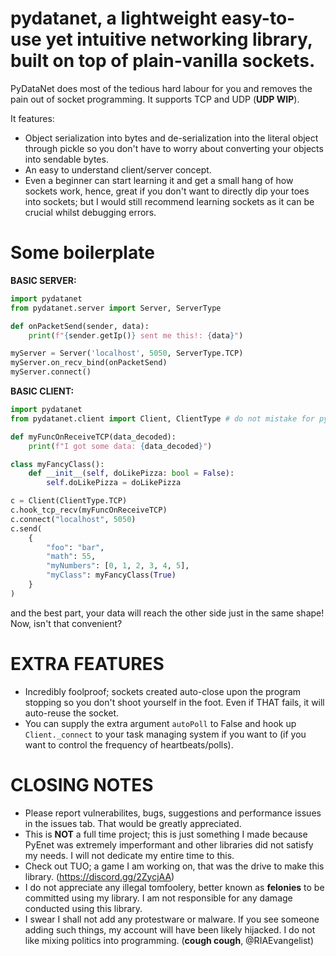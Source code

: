 # pydatanet, a lightweight easy-to-use yet intuitive networking library, built on top of plain-vanilla sockets.

PyDataNet does most of the tedious hard labour for you and removes the pain out of socket programming. It supports TCP and UDP (**UDP WIP**).

It features:
- Object serialization into bytes and de-serialization into the literal object through pickle so you don't have to worry about converting your objects into sendable bytes.
- An easy to understand client/server concept.
- Even a beginner can start learning it and get a small hang of how sockets work, hence, great if you don't want to directly dip your toes into sockets; but I would still recommend learning sockets as it can be crucial whilst debugging errors.

# Some boilerplate

**BASIC SERVER:**
```python
import pydatanet
from pydatanet.server import Server, ServerType

def onPacketSend(sender, data):
    print(f"{sender.getIp()} sent me this!: {data}")

myServer = Server('localhost', 5050, ServerType.TCP)
myServer.on_recv_bind(onPacketSend)
myServer.connect()
```
**BASIC CLIENT:**

```python
import pydatanet
from pydatanet.client import Client, ClientType # do not mistake for pydatanet.server.client!

def myFuncOnReceiveTCP(data_decoded):
    print(f"I got some data: {data_decoded}")

class myFancyClass():
    def __init__(self, doLikePizza: bool = False):
        self.doLikePizza = doLikePizza

c = Client(ClientType.TCP)
c.hook_tcp_recv(myFuncOnReceiveTCP)
c.connect("localhost", 5050)
c.send(
    {
        "foo": "bar",
        "math": 55,
        "myNumbers": [0, 1, 2, 3, 4, 5],
        "myClass": myFancyClass(True)
    }
)
```
and the best part, your data will reach the other side just in the same shape! Now, isn't that convenient?

# EXTRA FEATURES
- Incredibly foolproof; sockets created auto-close upon the program stopping so you don't shoot yourself in the foot. Even if THAT fails, it will auto-reuse the socket.
- You can supply the extra argument `autoPoll` to False and hook up `Client._connect` to your task managing system if you want to (if you want to control the frequency of heartbeats/polls).

# CLOSING NOTES
- Please report vulnerabilites, bugs, suggestions and performance issues in the issues tab. That would be greatly appreciated.
- This is **NOT** a full time project; this is just something I made because PyEnet was extremely imperformant and other libraries did not satisfy my needs. I will not dedicate my entire time to this.
- Check out TUO; a game I am working on, that was the drive to make this library. (https://discord.gg/2ZycjAA)
- I do not appreciate any illegal tomfoolery, better known as **felonies** to be committed using my library. I am not responsible for any damage conducted using this library.
- I swear I shall not add any protestware or malware. If you see someone adding such things, my account will have been likely hijacked. I do not like mixing politics into programming. (**cough cough**, @RIAEvangelist)

